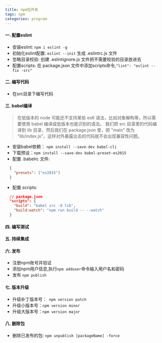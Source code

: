 ```yaml
---
title: npm包开发
tags: npm
categories: program
---
```


#### 一. 配置eslint

- 安装eslint: `npm i eslint -g`
- 初始化eslint配置: `eslint --init` 生成 .eslintrc.js 文件
- 忽略目录校验: 创建 .eslintignore.js 文件把不需要校验的目录放进去
- 配置scripts: 在 package.json 文件中添加scripts命令,`"lint": "eslint --fix -src"`

#### 二. 编写代码

- 在src目录下编写代码

#### 三. babel编译
> 在低版本的 node 可能还不支持某些 es6 语法，比如对象解构等，所以需要使用 babel 编译成低版本也能识别的语法。
> 我们把 src 目录里的代码编译到 lib 目录，然后我们在 package.json 里，把 "main" 改为 "lib/index.js"，这样对外暴露出去的代码就不会出现兼容性问题。

- 安装babel依赖： `npm install --save-dev babel-cli`
- 下载预设：`npm install --save-dev babel-preset-es2015`
- 配置 .babelrc 文件:
```json
  {
    "presets": ["es2015"]
  }
```
- 配置 scripts:
```json
  // package.json
  "scripts": {
    "build": "babel src -d lib",
    "build:watch": "npm run build -- --watch"
  }
```

#### 四. 编写测试
#### 五. 持续集成
#### 六. 发布

- 注册npm账号并验证
- 添加npm用户信息,执行`npm adduser`命令输入用户名和密码
- 发布 `npm publish`

#### 七. 版本升级

- 升级补丁版本号：` npm version patch`
- 升级小版本号：`npm version minor`
- 升级大版本号：`npm version major`

#### 八. 删除包

- 删除已发布的包: `npm unpublish [packageName] -force`
